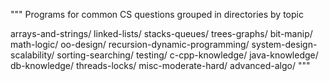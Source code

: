 """
Programs for common CS questions grouped in directories by topic

 arrays-and-strings/
 linked-lists/
 stacks-queues/
 trees-graphs/
 bit-manip/
 math-logic/
 oo-design/
 recursion-dynamic-programming/
 system-design-scalability/
 sorting-searching/
 testing/
 c-cpp-knowledge/
 java-knowledge/
 db-knowledge/
 threads-locks/
 misc-moderate-hard/
 advanced-algo/
"""
